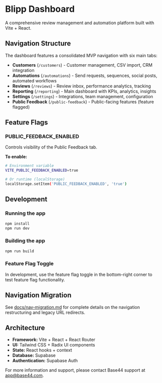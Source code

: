 # Blipp Dashboard

A comprehensive review management and automation platform built with Vite + React.

## Navigation Structure

The dashboard features a consolidated MVP navigation with six main tabs:

- **Customers** (`/customers`) - Customer management, CSV import, CRM integration
- **Automations** (`/automations`) - Send requests, sequences, social posts, automated workflows  
- **Reviews** (`/reviews`) - Review inbox, performance analytics, tracking
- **Reporting** (`/reporting`) - Main dashboard with KPIs, analytics, insights
- **Settings** (`/settings`) - Integrations, team management, configuration
- **Public Feedback** (`/public-feedback`) - Public-facing features (feature flagged)

## Feature Flags

### PUBLIC_FEEDBACK_ENABLED
Controls visibility of the Public Feedback tab.

**To enable:**
```bash
# Environment variable
VITE_PUBLIC_FEEDBACK_ENABLED=true

# Or runtime (localStorage)
localStorage.setItem('PUBLIC_FEEDBACK_ENABLED', 'true')
```

## Development

### Running the app

```bash
npm install
npm run dev
```

### Building the app

```bash
npm run build
```

### Feature Flag Toggle

In development, use the feature flag toggle in the bottom-right corner to test feature flag functionality.

## Navigation Migration

See [docs/nav-migration.md](docs/nav-migration.md) for complete details on the navigation restructuring and legacy URL redirects.

## Architecture

- **Framework:** Vite + React + React Router
- **UI:** Tailwind CSS + Radix UI components
- **State:** React hooks + context
- **Database:** Supabase
- **Authentication:** Supabase Auth

For more information and support, please contact Base44 support at app@base44.com.